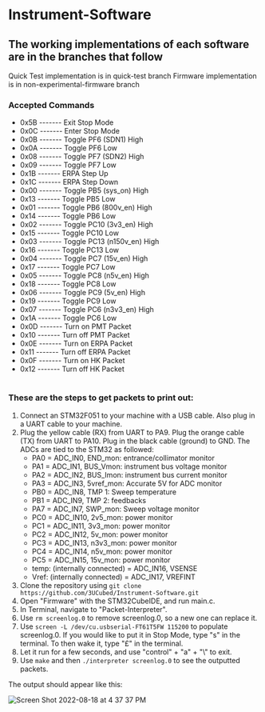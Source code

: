 # Instrument-Software

## The working implementations of each software are in the branches that follow

Quick Test implementation is in quick-test branch
Firmware implementation is in non-experimental-firmware branch

### Accepted Commands

- 0x5B ------- Exit Stop Mode
- 0x0C ------- Enter Stop Mode
- 0x0B ------- Toggle PF6 (SDN1) High
- 0x0A ------- Toggle PF6 Low
- 0x08 ------- Toggle PF7 (SDN2) High
- 0x09 ------- Toggle PF7 Low
- 0x1B ------- ERPA Step Up
- 0x1C ------- ERPA Step Down
- 0x00 ------- Toggle PB5 (sys_on) High
- 0x13 ------- Toggle PB5 Low
- 0x01 ------- Toggle PB6 (800v_en) High
- 0x14 ------- Toggle PB6 Low
- 0x02 ------- Toggle PC10 (3v3_en) High
- 0x15 ------- Toggle PC10 Low
- 0x03 ------- Toggle PC13 (n150v_en) High
- 0x16 ------- Toggle PC13 Low
- 0x04 ------- Toggle PC7 (15v_en) High
- 0x17 ------- Toggle PC7 Low
- 0x05 ------- Toggle PC8 (n5v_en) High
- 0x18 ------- Toggle PC8 Low
- 0x06 ------- Toggle PC9 (5v_en) High
- 0x19 ------- Toggle PC9 Low
- 0x07 ------- Toggle PC6 (n3v3_en) High
- 0x1A ------- Toggle PC6 Low
- 0x0D ------- Turn on PMT Packet
- 0x10 ------- Turn off PMT Packet
- 0x0E ------- Turn on ERPA Packet
- 0x11 ------- Turn off ERPA Packet
- 0x0F ------- Turn on HK Packet
- 0x12 ------- Turn off HK Packet

#

### These are the steps to get packets to print out:

1. Connect an STM32F051 to your machine with a USB cable. Also plug in a UART cable to your machine.
2. Plug the yellow cable (RX) from UART to PA9. Plug the orange cable (TX) from UART to PA10. Plug in the black cable (ground) to GND. The ADCs are tied to the STM32 as followed:
   - PA0 = ADC_IN0, END_mon: entrance/collimator monitor
   - PA1 = ADC_IN1, BUS_Vmon: instrument bus voltage monitor
   - PA2 = ADC_IN2, BUS_Imon: instrument bus current monitor
   - PA3 = ADC_IN3, 5vref_mon: Accurate 5V for ADC monitor
   - PB0 = ADC_IN8, TMP 1: Sweep temperature
   - PB1 = ADC_IN9, TMP 2: feedbacks
   - PA7 = ADC_IN7, SWP_mon: Sweep voltage monitor
   - PC0 = ADC_IN10, 2v5_mon: power monitor
   - PC1 = ADC_IN11, 3v3_mon: power monitor
   - PC2 = ADC_IN12, 5v_mon: power monitor
   - PC3 = ADC_IN13, n3v3_mon: power monitor
   - PC4 = ADC_IN14, n5v_mon: power monitor
   - PC5 = ADC_IN15, 15v_mon: power monitor
   - temp: (internally connected) = ADC_IN16, VSENSE
   - Vref: (internally connected) = ADC_IN17, VREFINT
3. Clone the repository using `git clone https://github.com/3UCubed/Instrument-Software.git`
4. Open "Firmware" with the STM32CubeIDE, and run main.c.
5. In Terminal, navigate to "Packet-Interpreter".
6. Use `rm screenlog.0` to remove screenlog.0, so a new one can replace it.
7. Use `screen -L /dev/cu.usbserial-FT61T5FW 115200` to populate screenlog.0. If you would like to put it in Stop Mode, type "s" in the terminal. To then wake it, type "£" in the terminal.
8. Let it run for a few seconds, and use "control" + "a" + "\\" to exit.
9. Use `make` and then `./interpreter screenlog.0` to see the outputted packets.

The output should appear like this:

![Screen Shot 2022-08-18 at 4 37 37 PM](https://user-images.githubusercontent.com/94400363/185490226-4144273a-c581-47ca-bd33-58f767a845b1.png)
